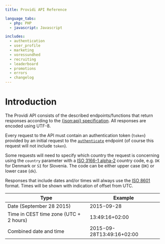 ```yaml
---
title: Providi API Reference

language_tabs:
  - php: PHP
  - javascript: Javascript

includes:
  - authentication
  - user_profile
  - marketing
  - voressundhed
  - recruiting
  - leaderboard
  - promotions
  - errors
  - changelog
---
```


# Introduction
The Providi API consists of the described endpoints/functions that return responses according to the [{json:api} specification](http://jsonapi.org). All responses are encoded using UTF-8.

Every request to the API must contain an authentication token (`token`) provided by an initial request to the [`authenticate`](#authentication) endpoint (of course this request will not include `token`).

Some requests will need to specify which country the request is concerning using the `country` parameter with a [ISO 3166-1 alpha-2](https://www.iso.org/obp/ui/#search) country code, e.g. `DK` for Denmark or `SI` for Slovenia. The code can be either upper case (`DK`) or lower case (`dk`).

Responses that include dates and/or times will always use the [ISO 8601](https://en.wikipedia.org/wiki/ISO_8601) format. Times will be shown with indication of offset from UTC.

| Type | Example |
| ---- | ------- |
| Date (September 28 2015) | 2015-09-28 |
| Time in CEST time zone (UTC + 2 hours) | 13:49:16+02:00 |
| Combined date and time | 2015-09-28T13:49:16+02:00 |
